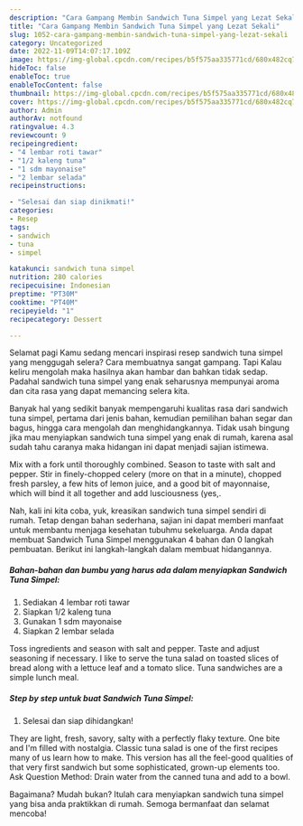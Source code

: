 ```yaml
---
description: "Cara Gampang Membin Sandwich Tuna Simpel yang Lezat Sekali"
title: "Cara Gampang Membin Sandwich Tuna Simpel yang Lezat Sekali"
slug: 1052-cara-gampang-membin-sandwich-tuna-simpel-yang-lezat-sekali
category: Uncategorized
date: 2022-11-09T14:07:17.109Z
image: https://img-global.cpcdn.com/recipes/b5f575aa335771cd/680x482cq70/sandwich-tuna-simpel-foto-resep-utama.jpg
hideToc: false
enableToc: true
enableTocContent: false
thumbnail: https://img-global.cpcdn.com/recipes/b5f575aa335771cd/680x482cq70/sandwich-tuna-simpel-foto-resep-utama.jpg
cover: https://img-global.cpcdn.com/recipes/b5f575aa335771cd/680x482cq70/sandwich-tuna-simpel-foto-resep-utama.jpg
author: Admin
authorAv: notfound
ratingvalue: 4.3
reviewcount: 9
recipeingredient:
- "4 lembar roti tawar"
- "1/2 kaleng tuna"
- "1 sdm mayonaise"
- "2 lembar selada"
recipeinstructions:

- "Selesai dan siap dinikmati!"
categories:
- Resep
tags:
- sandwich
- tuna
- simpel

katakunci: sandwich tuna simpel 
nutrition: 280 calories
recipecuisine: Indonesian
preptime: "PT30M"
cooktime: "PT40M"
recipeyield: "1"
recipecategory: Dessert

---
```



Selamat pagi Kamu sedang mencari inspirasi resep sandwich tuna simpel yang menggugah selera? Cara membuatnya sangat gampang. Tapi Kalau keliru mengolah maka hasilnya akan hambar dan bahkan tidak sedap. Padahal sandwich tuna simpel yang enak seharusnya mempunyai aroma dan cita rasa yang dapat memancing selera kita.


Banyak hal yang sedikit banyak mempengaruhi kualitas rasa dari sandwich tuna simpel, pertama dari jenis bahan, kemudian pemilihan bahan segar dan bagus, hingga cara mengolah dan menghidangkannya. Tidak usah bingung jika mau menyiapkan sandwich tuna simpel yang enak di rumah, karena asal sudah tahu caranya maka hidangan ini dapat menjadi sajian istimewa.

Mix with a fork until thoroughly combined. Season to taste with salt and pepper. Stir in finely-chopped celery (more on that in a minute), chopped fresh parsley, a few hits of lemon juice, and a good bit of mayonnaise, which will bind it all together and add lusciousness (yes,.


Nah, kali ini kita coba, yuk, kreasikan sandwich tuna simpel sendiri di rumah. Tetap dengan bahan sederhana, sajian ini dapat memberi manfaat untuk membantu menjaga kesehatan tubuhmu sekeluarga. Anda dapat membuat Sandwich Tuna Simpel menggunakan 4 bahan dan 0 langkah pembuatan. Berikut ini langkah-langkah dalam membuat hidangannya.

<!--inarticleads1-->

##### Bahan-bahan dan bumbu yang harus ada dalam menyiapkan Sandwich Tuna Simpel:

1. Sediakan 4 lembar roti tawar
1. Siapkan 1/2 kaleng tuna
1. Gunakan 1 sdm mayonaise
1. Siapkan 2 lembar selada


Toss ingredients and season with salt and pepper. Taste and adjust seasoning if necessary. I like to serve the tuna salad on toasted slices of bread along with a lettuce leaf and a tomato slice. Tuna sandwiches are a simple lunch meal. 

<!--inarticleads2-->

##### Step by step untuk buat Sandwich Tuna Simpel:


1. Selesai dan siap dihidangkan!

They are light, fresh, savory, salty with a perfectly flaky texture. One bite and I&#39;m filled with nostalgia. Classic tuna salad is one of the first recipes many of us learn how to make. This version has all the feel-good qualities of that very first sandwich but some sophisticated, grown-up elements too. Ask Question Method: Drain water from the canned tuna and add to a bowl. 

Bagaimana? Mudah bukan? Itulah cara menyiapkan sandwich tuna simpel yang bisa anda praktikkan di rumah. Semoga bermanfaat dan selamat mencoba!
